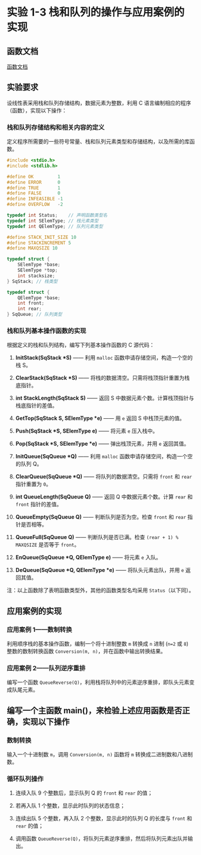# 实验 1-3 栈和队列的操作与应用案例的实现

## 函数文档

[函数文档](doc/函数文档.md)

## 实验要求

设线性表采用栈和队列存储结构，数据元素为整数，利用 C 语言编制相应的程序（函数），实现以下操作：

### 栈和队列存储结构和相关内容的定义

定义程序所需要的一些符号常量、栈和队列元素类型和存储结构，以及所需的库函数。

```c
#include <stdio.h>
#include <stdlib.h>

#define OK         1
#define ERROR      0
#define TRUE       1
#define FALSE      0
#define INFEASIBLE -1
#define OVERFLOW   -2

typedef int Status;    // 声明函数类型名
typedef int SElemType; // 栈元素类型
typedef int QElemType; // 队列元素类型

#define STACK_INIT_SIZE 10
#define STACKINCREMENT 5
#define MAXQSIZE 10

typedef struct {
    SElemType *base;
    SElemType *top;
    int stacksize;
} SqStack; // 栈类型

typedef struct {
    QElemType *base;
    int front;
    int rear;
} SqQueue; // 队列类型
```

### 栈和队列基本操作函数的实现

根据定义的栈和队列结构，编写下列基本操作函数的 C 源代码：

1. **InitStack(SqStack \*S)** —— 利用 `malloc` 函数申请存储空间，构造一个空的栈 S。

2. **ClearStack(SqStack \*S)** —— 将栈的数据清空。只需将栈顶指针重置为栈底指针。

3. **int StackLength(SqStack S)** —— 返回 S 中数据元素个数。计算栈顶指针与栈底指针的差值。

4. **GetTop(SqStack S, SElemType \*e)** —— 用 `e` 返回 S 中栈顶元素的值。

5. **Push(SqStack \*S, SElemType e)** —— 将元素 `e` 压入栈中。

6. **Pop(SqStack \*S, SElemType \*e)** —— 弹出栈顶元素，并用 `e` 返回其值。

7. **InitQueue(SqQueue \*Q)** —— 利用 `malloc` 函数申请存储空间，构造一个空的队列 Q。

8. **ClearQueue(SqQueue \*Q)** —— 将队列的数据清空。只需将 `front` 和 `rear` 指针重置为 `0`。

9. **int QueueLength(SqQueue Q)** —— 返回 Q 中数据元素个数。计算 `rear` 和 `front` 指针的差值。

10. **QueueEmpty(SqQueue Q)** —— 判断队列是否为空。检查 `front` 和 `rear` 指针是否相等。

11. **QueueFull(SqQueue Q)** —— 判断队列是否已满。检查 `(rear + 1) % MAXQSIZE` 是否等于 `front`。

12. **EnQueue(SqQueue \*Q, QElemType e)** —— 将元素 `e` 入队。

13. **DeQueue(SqQueue \*Q, QElemType \*e)** —— 将队头元素出队，并用 `e` 返回其值。

注：以上函数除了表明函数类型外，其他的函数类型名均采用 `Status`（以下同）。

## 应用案例的实现

### 应用案例 1——数制转换

利用顺序栈的基本操作函数，编制一个将十进制整数 `m` 转换成 `n` 进制 (`n=2` 或 `8`) 整数的数制转换函数 `Conversion(m, n)`，并在函数中输出转换结果。

### 应用案例 2——队列逆序重排

编写一个函数 `QueueReverse(Q)`，利用栈将队列中的元素逆序重排，即队头元素变成队尾元素。

## 编写一个主函数 main()，来检验上述应用函数是否正确，实现以下操作

### 数制转换

输入一个十进制数 `m`，调用 `Conversion(m, n)` 函数将 `m` 转换成二进制数和八进制数。

### 循环队列操作

1. 连续入队 9 个整数后，显示队列 Q 的 `front` 和 `rear` 的值；

2. 若再入队 1 个整数，显示此时队列的状态信息；

3. 连续出队 5 个整数，再入队 2 个整数，显示此时的队列 Q 的长度与 `front` 和 `rear` 的值；

4. 调用函数 `QueueReverse(Q)`，将队列元素逆序重排，然后将队列元素出队并输出。
